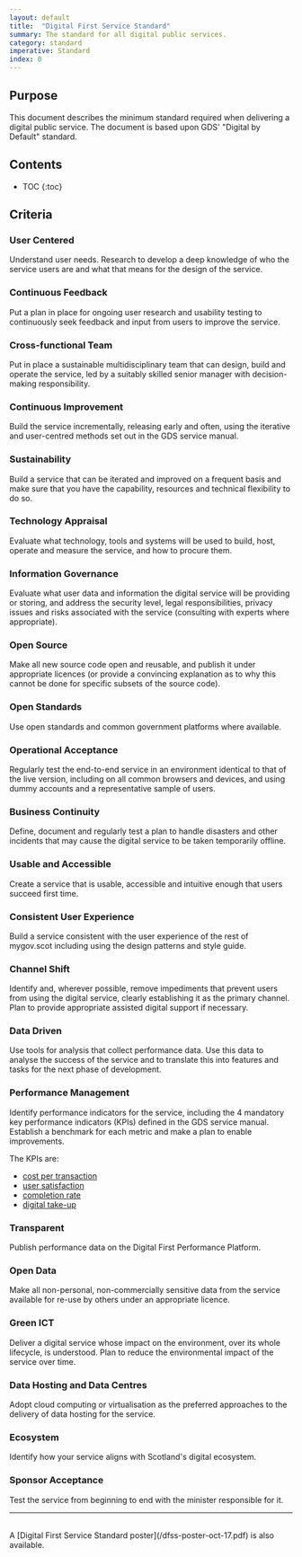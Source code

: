 ```yaml
---
layout: default
title:  "Digital First Service Standard"
summary: The standard for all digital public services.
category: standard
imperative: Standard
index: 0
---
```



## Purpose

This document describes the minimum standard required when delivering a digital public service. The document is based upon GDS' "Digital by Default" standard.


## Contents

* TOC
{:toc}
<!--TOC max3-->


## Criteria

### User Centered

Understand user needs. Research to develop a deep knowledge of who the service users are and what that means for the design of the service.

### Continuous Feedback

Put a plan in place for ongoing user research and usability testing to continuously seek feedback and input from users to improve the service.

### Cross-functional Team

Put in place a sustainable multidisciplinary team that can design, build and operate the service, led by a suitably skilled senior manager with decision-making responsibility.

### Continuous Improvement

Build the service incrementally, releasing early and often, using the iterative and user-centred methods set out in the GDS service manual.

### Sustainability

Build a service that can be iterated and improved on a frequent basis and make sure that you have the capability, resources and technical flexibility to do so.

### Technology Appraisal

Evaluate what technology, tools and systems will be used to build, host, operate and measure the service, and how to procure them.

### Information Governance

Evaluate what user data and information the digital service will be providing or storing, and address the security level, legal responsibilities, privacy issues and risks associated with the service (consulting with experts where appropriate).

### Open Source

Make all new source code open and reusable, and publish it under appropriate licences (or provide a convincing explanation as to why this cannot be done for specific subsets of the source code).

### Open Standards

Use open standards and common government platforms where available.

### Operational Acceptance

Regularly test the end-to-end service in an environment identical to that of the live version, including on all common browsers and devices, and using dummy accounts and a representative sample of users.

### Business Continuity

Define, document and regularly test a plan to handle disasters and other incidents that may cause the digital service to be taken temporarily offline.

### Usable and Accessible

Create a service that is usable, accessible and intuitive enough that users succeed first time.

### Consistent User Experience

Build a service consistent with the user experience of the rest of mygov.scot including using the design patterns and style guide.

### Channel Shift

Identify and, wherever possible, remove impediments that prevent users from using the digital service, clearly establishing it as the primary channel. Plan to provide appropriate assisted digital support if necessary.

### Data Driven

Use tools for analysis that collect performance data. Use this data to analyse the success of the service and to translate this into features and tasks for the next phase of development.

### Performance Management

Identify performance indicators for the service, including the 4 mandatory key performance indicators (KPIs) defined in the GDS service manual. Establish a benchmark for each metric and make a plan to enable improvements.

The KPIs are:

- [cost per transaction](https://www.gov.uk/service-manual/measurement/cost-per-transaction.html)
- [user satisfaction](https://www.gov.uk/service-manual/measurement/user-satisfaction.html)
- [completion rate](https://www.gov.uk/service-manual/measurement/completion-rate.html)
- [digital take-up](https://www.gov.uk/service-manual/measurement/digital-takeup.html)

### Transparent

Publish performance data on the Digital First Performance Platform.

### Open Data

Make all non-personal, non-commercially sensitive data from the service available for re-use by others under an appropriate licence.

### Green ICT

Deliver a digital service whose impact on the environment, over its whole lifecycle, is understood. Plan to reduce the environmental impact of the service over time.

### Data Hosting and Data Centres

Adopt cloud computing or virtualisation as the preferred approaches to the delivery of data hosting for the service.

### Ecosystem

Identify how your service aligns with Scotland's digital ecosystem.

### Sponsor Acceptance

Test the service from beginning to end with the minister responsible for it.

----
<br>
A [Digital First Service Standard poster](/dfss-poster-oct-17.pdf) is also available.
